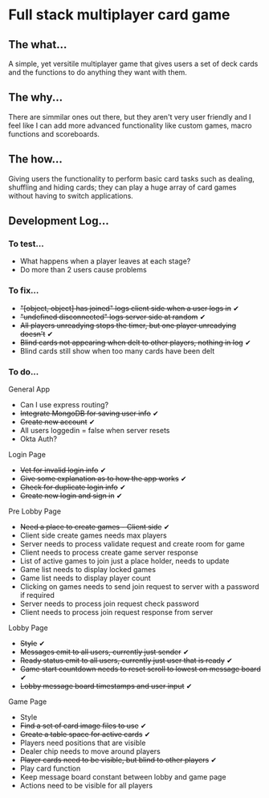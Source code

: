# Full stack multiplayer card game

## The what...
<p>A simple, yet versitile multiplayer game that gives users a set of deck cards and the functions to do anything they want with them.</p>


## The why...
<p>There are simmilar ones out there, but they aren't very user friendly and I feel like I can add more advanced functionality like custom games, macro functions and scoreboards.</p>


## The how...
<p>Giving users the functionality to perform basic card tasks such as dealing, shuffling and hiding cards; they can play a huge array of card games without having to switch applications.</p>


## Development Log...

### To test...

- What happens when a player leaves at each stage?
- Do more than 2 users cause problems

### To fix...

- ~~"[object, object] has joined" logs client side when a user logs in~~ ✔
- ~~"undefined disconnected" logs server side at random~~ ✔
- ~~All players unreadying stops the timer, but one player unreadying doesn't~~ ✔
- ~~Blind cards not appearing when delt to other players, nothing in log~~ ✔
- Blind cards still show when too many cards have been delt


### To do...

General App
- Can I use express routing?
- ~~Integrate MongoDB for saving user info~~ ✔
- ~~Create new account~~ ✔
- All users loggedin = false when server resets
- Okta Auth?

Login Page
- ~~Vet for invalid login info~~ ✔
- ~~Give some explanation as to how the app works~~ ✔
- ~~Check for duplicate login info~~ ✔
- ~~Create new login and sign in~~ ✔

Pre Lobby Page
- ~~Need a place to create games - Client side~~ ✔
- Client side create games needs max players
- Server needs to process validate request and create room for game
- Client needs to process create game server response
- List of active games to join just a place holder, needs to update
- Game list needs to display locked games
- Game list needs to display player count
- Clicking on games needs to send join request to server with a password if required
- Server needs to process join request check password
- Client needs to process join request response from server

Lobby Page
- ~~Style~~ ✔
- ~~Messages emit to all users, currently just sender~~ ✔
- ~~Ready status emit to all users, currently just user that is ready~~ ✔
- ~~Game start countdown needs to reset scroll to lowest on message board~~ ✔
- ~~Lobby message board timestamps and user input~~ ✔

Game Page
- Style
- ~~Find a set of card image files to use~~ ✔
- ~~Create a table space for active cards~~ ✔
- Players need positions that are visible
- Dealer chip needs to move around players
- ~~Player cards need to be visible, but blind to other players~~ ✔
- Play card function
- Keep message board constant between lobby and game page
- Actions need to be visible for all players

